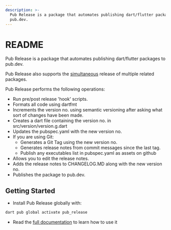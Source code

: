 ```yaml
---
description: >-
  Pub Release is a package that automates publishing dart/flutter packages to
  pub.dev.
---
```


# README

Pub Release is a package that automates publishing dart/flutter packages to pub.dev.

Pub Release also supports the [simultaneous](simultaneous-releases/) release of multiple related packages.

Pub Release performs the following operations:

* Run pre/post release 'hook' scripts.
* Formats all code using dartfmt
* Increments the version no. using semantic versioning after asking what sort of changes have been made.
* Creates a dart file containing the version no. in src/version/version.g.dart
* Updates the pubspec.yaml with the new version no.
* If you are using Git:
  * Generates a Git Tag using the new version no.
  * Generates release notes from  commit messages since the last tag.
  * Publish any executables list in pubspec.yaml as assets on github
* Allows you to edit the release notes.
* Adds the release notes to CHANGELOG.MD along with the new version no.
* Publishes the package to pub.dev.

## Getting Started

* Install Pub Release globally with:

```bash
dart pub global activate pub_release
```

* Read the [full documentation](https://pubrelease.noojee.dev/) to learn how to use it

